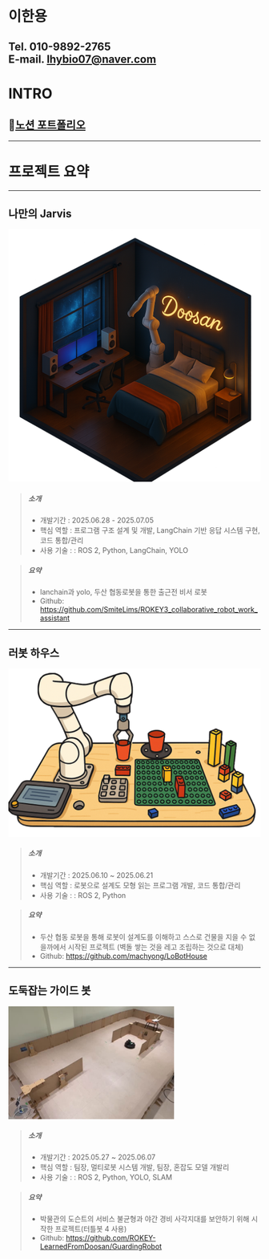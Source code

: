 # 이한용
Tel.        010-9892-2765  
E-mail.  lhybio07@naver.com
---
# INTRO

>

## 📂[노션 포트폴리오](https://incongruous-beechnut-147.notion.site/172db0a7dd18804ba13ce5275575179a)
---
# 프로젝트 요약
***
## 나만의 Jarvis
![alt text](image/room.png)
> ##### 소개
>- 개발기간 : 2025.06.28 - 2025.07.05
>- 핵심 역할 : 프로그램 구조 설계 및 개발, LangChain 기반 응답 시스템 구현, 코드 통합/관리
>- 사용 기술 : : ROS 2, Python, LangChain, YOLO

> ##### 요약
>- lanchain과 yolo, 두산 협동로봇을 통한 출근전 비서 로봇
>- Github: https://github.com/SmiteLims/ROKEY3_collaborative_robot_work_assistant


---
## 러봇 하우스

![alt text](image/ws.png)
> ##### 소개
>- 개발기간 : 2025.06.10 ~ 2025.06.21
>- 핵심 역할 : 로봇으로 설계도 모형 읽는 프로그램 개발, 코드 통합/관리
>- 사용 기술 : : ROS 2, Python

> ##### 요약
>- 두산 협동 로봇을 통해 로봇이 설계도를 이해하고 스스로 건물을 지을 수 없을까에서 시작된 프로젝트 (벽돌 쌓는 것을 레고 조립하는 것으로 대체)
>- Github: https://github.com/machyong/LoBotHouse

---
## 도둑잡는 가이드 봇
![alt text](image/도둑잡는가이드봇.png)

> ##### 소개
>- 개발기간 : 2025.05.27 ~ 2025.06.07
>- 핵심 역할 : 팀장, 멀티로봇 시스템 개발, 팀장, 혼잡도 모델 개발리
>- 사용 기술 : : ROS 2, Python, YOLO, SLAM

> ##### 요약
>- 박물관의 도슨트의 서비스 불균형과 야간 경비 사각지대를 보안하기 위해 시작한 프로젝트(터틀봇 4 사용)
>- Github: https://github.com/ROKEY-LearnedFromDoosan/GuardingRobot
